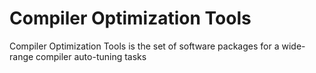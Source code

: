 # Compiler Optimization Tools

Compiler Optimization Tools is the set of software packages for a wide-range compiler auto-tuning tasks
